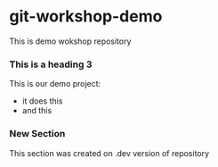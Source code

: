 # git-workshop-demo
This is demo wokshop repository

### This is a heading 3
This is our demo project:
* it does this
* and this


### New Section

This section was created on .dev version of repository
